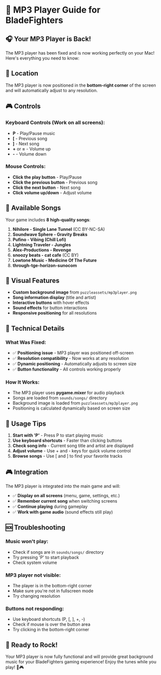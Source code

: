 # 🎵 MP3 Player Guide for BladeFighters

## 🎧 Your MP3 Player is Back!

The MP3 player has been fixed and is now working perfectly on your Mac! Here's everything you need to know:

## 📍 Location

The MP3 player is now positioned in the **bottom-right corner** of the screen and will automatically adjust to any resolution.

## 🎮 Controls

### Keyboard Controls (Work on all screens):
- **P** - Play/Pause music
- **[** - Previous song
- **]** - Next song
- **+** or **=** - Volume up
- **-** - Volume down

### Mouse Controls:
- **Click the play button** - Play/Pause
- **Click the previous button** - Previous song
- **Click the next button** - Next song
- **Click volume up/down** - Adjust volume

## 🎵 Available Songs

Your game includes **8 high-quality songs**:

1. **Nihilore - Single Lane Tunnel** (CC BY-NC-SA)
2. **Soundwave Sphere - Gravity Breaks**
3. **Pufino - Vibing (Chill Lofi)**
4. **Lightning Traveler - Jungles**
5. **Alex-Productions - Revenge**
6. **snoozy beats - cat cafe** (CC BY)
7. **Lowtone Music - Medicine Of The Future**
8. **through-tge-horizon-sunocom**

## 🎨 Visual Features

- **Custom background image** from `puzzleassets/mp3player.png`
- **Song information display** (title and artist)
- **Interactive buttons** with hover effects
- **Sound effects** for button interactions
- **Responsive positioning** for all resolutions

## 🔧 Technical Details

### What Was Fixed:
- ✅ **Positioning issue** - MP3 player was positioned off-screen
- ✅ **Resolution compatibility** - Now works at any resolution
- ✅ **Dynamic positioning** - Automatically adjusts to screen size
- ✅ **Button functionality** - All controls working properly

### How It Works:
- The MP3 player uses **pygame.mixer** for audio playback
- Songs are loaded from `sounds/songs/` directory
- Background image is loaded from `puzzleassets/mp3player.png`
- Positioning is calculated dynamically based on screen size

## 🎯 Usage Tips

1. **Start with 'P'** - Press P to start playing music
2. **Use keyboard shortcuts** - Faster than clicking buttons
3. **Check song info** - Current song title and artist are displayed
4. **Adjust volume** - Use + and - keys for quick volume control
5. **Browse songs** - Use [ and ] to find your favorite tracks

## 🎮 Integration

The MP3 player is integrated into the main game and will:
- ✅ **Display on all screens** (menu, game, settings, etc.)
- ✅ **Remember current song** when switching screens
- ✅ **Continue playing** during gameplay
- ✅ **Work with game audio** (sound effects still play)

## 🆘 Troubleshooting

### Music won't play:
- Check if songs are in `sounds/songs/` directory
- Try pressing 'P' to start playback
- Check system volume

### MP3 player not visible:
- The player is in the bottom-right corner
- Make sure you're not in fullscreen mode
- Try changing resolution

### Buttons not responding:
- Use keyboard shortcuts (P, [, ], +, -)
- Check if mouse is over the button area
- Try clicking in the bottom-right corner

## 🎉 Ready to Rock!

Your MP3 player is now fully functional and will provide great background music for your BladeFighters gaming experience! Enjoy the tunes while you play! 🎵🎮 